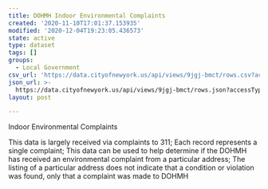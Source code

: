 ```yaml
---
title: DOHMH Indoor Environmental Complaints
created: '2020-11-10T17:01:37.153935'
modified: '2020-12-04T19:23:05.436573'
state: active
type: dataset
tags: []
groups:
  - Local Government
csv_url: 'https://data.cityofnewyork.us/api/views/9jgj-bmct/rows.csv?accessType=DOWNLOAD'
json_url: >-
  https://data.cityofnewyork.us/api/views/9jgj-bmct/rows.json?accessType=DOWNLOAD
layout: post

---
```

Indoor Environmental Complaints 

This data is largely received via complaints to 311; Each record represents a single complaint; This data can be used to help determine if the DOHMH has received an environmental complaint from a particular address; The listing of a particular address does not indicate that a condition or violation was found, only that a complaint was made to DOHMH
